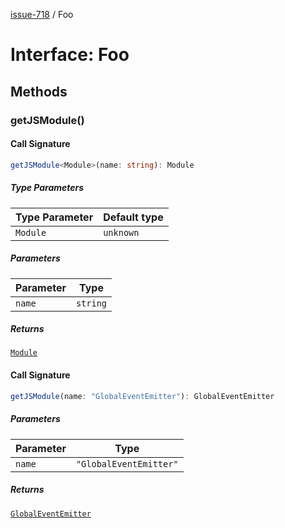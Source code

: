 [issue-718](../README.md) / Foo

# Interface: Foo

## Methods

### getJSModule()

#### Call Signature

```ts
getJSModule<Module>(name: string): Module
```

##### Type Parameters

| Type Parameter | Default type |
| ------ | ------ |
| `Module` | `unknown` |

##### Parameters

| Parameter | Type |
| ------ | ------ |
| `name` | `string` |

##### Returns

[`Module`](Foo.html#getjsmodulemodule)

#### Call Signature

```ts
getJSModule(name: "GlobalEventEmitter"): GlobalEventEmitter
```

##### Parameters

| Parameter | Type |
| ------ | ------ |
| `name` | `"GlobalEventEmitter"` |

##### Returns

[`GlobalEventEmitter`](GlobalEventEmitter.md)
